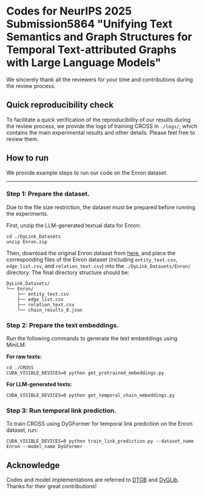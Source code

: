 # Codes for NeurIPS 2025 Submission5864 "Unifying Text Semantics and Graph Structures for Temporal Text-attributed Graphs with Large Language Models"

We sincerely thank all the reviewers for your time and contributions during the review process.

## Quick reproducibility check

To facilitate a quick verification of the reproducibility of our results during the review process, we provide the logs of training CROSS in ```./logs/```, which contains the main experimental results and other details. Please feel free to review them.

## How to run

We provide example steps to run our code on the Enron dataset.

---

### Step 1: Prepare the dataset.

Due to the file size restriction, the dataset must be prepared before running the experiments.

First, unzip the LLM-generated textual data for Enron:
```{bash}
cd ./DyLink_Datasets
unzip Enron.zip
```

Then, download the original Enron dataset from [here](https://drive.google.com/drive/folders/1QFxHIjusLOFma30gF59_hcB19Ix3QZtk), and place the corresponding files of the Enron dataset (including ```entity_text.csv```, ```edge_list.csv```, and ```relation_text.csv```) into the ```./DyLink_Datasets/Enron/``` directory. The final directory structure should be:
```{bash}
DyLink_Datasets/
└── Enron/
    ├── entity_text.csv
    ├── edge_list.csv
    ├── relation_text.csv
    └── chain_results_8.json
```
### Step 2: Prepare the text embeddings.

Run the following commands to generate the text embeddings using MiniLM:

**For raw texts:**
```{bash}
cd ./CROSS
CUDA_VISIBLE_DEVICES=0 python get_pretrained_embeddings.py
```
**For LLM-generated texts:**
```{bash}
CUDA_VISIBLE_DEVICES=0 python get_temporal_chain_embeddings.py
```

### Step 3: Run temporal link prediction.
To train CROSS using DyGFormer for temporal link prediction on the Enron dataset, run:
```{bash}
CUDA_VISIBLE_DEVICES=0 python train_link_prediction.py --dataset_name Enron --model_name DyGFormer
```

## Acknowledge

Codes and model implementations are referred to [DTGB](https://github.com/zjs123/DTGB) and [DyGLib](https://github.com/yule-BUAA/DyGLib). Thanks for their great contributions!
